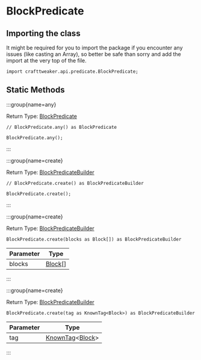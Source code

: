 # BlockPredicate

## Importing the class

It might be required for you to import the package if you encounter any issues (like casting an Array), so better be safe than sorry and add the import at the very top of the file.
```zenscript
import crafttweaker.api.predicate.BlockPredicate;
```


## Static Methods

:::group{name=any}

Return Type: [BlockPredicate](/vanilla/api/predicate/BlockPredicate)

```zenscript
// BlockPredicate.any() as BlockPredicate

BlockPredicate.any();
```

:::

:::group{name=create}

Return Type: [BlockPredicateBuilder](/vanilla/api/predicate/builder/BlockPredicateBuilder)

```zenscript
// BlockPredicate.create() as BlockPredicateBuilder

BlockPredicate.create();
```

:::

:::group{name=create}

Return Type: [BlockPredicateBuilder](/vanilla/api/predicate/builder/BlockPredicateBuilder)

```zenscript
BlockPredicate.create(blocks as Block[]) as BlockPredicateBuilder
```

| Parameter |                Type                 |
|-----------|-------------------------------------|
| blocks    | [Block](/vanilla/api/block/Block)[] |


:::

:::group{name=create}

Return Type: [BlockPredicateBuilder](/vanilla/api/predicate/builder/BlockPredicateBuilder)

```zenscript
BlockPredicate.create(tag as KnownTag<Block>) as BlockPredicateBuilder
```

| Parameter |                                        Type                                         |
|-----------|-------------------------------------------------------------------------------------|
| tag       | [KnownTag](/vanilla/api/tag/type/KnownTag)&lt;[Block](/vanilla/api/block/Block)&gt; |


:::

